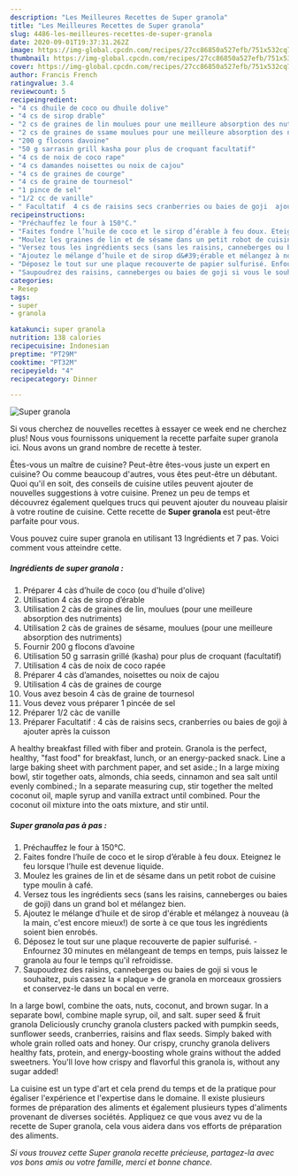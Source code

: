 ```yaml
---
description: "Les Meilleures Recettes de Super granola"
title: "Les Meilleures Recettes de Super granola"
slug: 4486-les-meilleures-recettes-de-super-granola
date: 2020-09-01T19:37:31.262Z
image: https://img-global.cpcdn.com/recipes/27cc86850a527efb/751x532cq70/super-granola-photo-principale-de-la-recette.jpg
thumbnail: https://img-global.cpcdn.com/recipes/27cc86850a527efb/751x532cq70/super-granola-photo-principale-de-la-recette.jpg
cover: https://img-global.cpcdn.com/recipes/27cc86850a527efb/751x532cq70/super-granola-photo-principale-de-la-recette.jpg
author: Francis French
ratingvalue: 3.4
reviewcount: 5
recipeingredient:
- "4 cs dhuile de coco ou dhuile dolive"
- "4 cs de sirop drable"
- "2 cs de graines de lin moulues pour une meilleure absorption des nutriments"
- "2 cs de graines de ssame moulues pour une meilleure absorption des nutriments"
- "200 g flocons davoine"
- "50 g sarrasin grill kasha pour plus de croquant facultatif"
- "4 cs de noix de coco rape"
- "4 cs damandes noisettes ou noix de cajou"
- "4 cs de graines de courge"
- "4 cs de graine de tournesol"
- "1 pince de sel"
- "1/2 cc de vanille"
- " Facultatif  4 cs de raisins secs cranberries ou baies de goji  ajouter aprs la cuisson"
recipeinstructions:
- "Préchauffez le four à 150°C."
- "Faites fondre l’huile de coco et le sirop d’érable à feu doux. Eteignez le feu lorsque l’huile est devenue liquide."
- "Moulez les graines de lin et de sésame dans un petit robot de cuisine type moulin à café."
- "Versez tous les ingrédients secs (sans les raisins, canneberges ou baies de goji) dans un grand bol et mélangez bien."
- "Ajoutez le mélange d’huile et de sirop d&#39;érable et mélangez à nouveau (à la main, c&#39;est encore mieux!) de sorte à ce que tous les ingrédients soient bien enrobés."
- "Déposez le tout sur une plaque recouverte de papier sulfurisé. Enfournez 30 minutes en mélangeant de temps en temps, puis laissez le granola au four le temps qu&#39;il refroidisse."
- "Saupoudrez des raisins, canneberges ou baies de goji si vous le souhaitez, puis cassez la « plaque » de granola en morceaux grossiers et conservez-le dans un bocal en verre."
categories:
- Resep
tags:
- super
- granola

katakunci: super granola 
nutrition: 138 calories
recipecuisine: Indonesian
preptime: "PT29M"
cooktime: "PT32M"
recipeyield: "4"
recipecategory: Dinner

---
```



![Super granola](https://img-global.cpcdn.com/recipes/27cc86850a527efb/751x532cq70/super-granola-photo-principale-de-la-recette.jpg)

Si vous cherchez de nouvelles recettes à essayer ce week end ne cherchez plus! Nous vous fournissons uniquement la recette parfaite super granola ici. Nous avons un grand nombre de recette à tester.

Êtes-vous un maître de cuisine? Peut-être êtes-vous juste un expert en cuisine? Ou comme beaucoup d'autres, vous êtes peut-être un débutant. Quoi qu'il en soit, des conseils de cuisine utiles peuvent ajouter de nouvelles suggestions à votre cuisine. Prenez un peu de temps et découvrez également quelques trucs qui peuvent ajouter du nouveau plaisir à votre routine de cuisine. Cette recette de <strong> Super granola </strong> est peut-être parfaite pour vous.

<!--inarticleads1-->

Vous pouvez cuire super granola en utilisant 13 Ingrédients et 7 pas. Voici comment vous atteindre cette.

##### Ingrédients de super granola :

1. Préparer 4 càs d’huile de coco (ou d&#39;huile d&#39;olive)
1. Utilisation 4 càs de sirop d’érable
1. Utilisation 2 càs de graines de lin, moulues (pour une meilleure absorption des nutriments)
1. Utilisation 2 càs de graines de sésame, moulues (pour une meilleure absorption des nutriments)
1. Fournir 200 g flocons d’avoine
1. Utilisation 50 g sarrasin grillé (kasha) pour plus de croquant (facultatif)
1. Utilisation 4 càs de noix de coco rapée
1. Préparer 4 càs d’amandes, noisettes ou noix de cajou
1. Utilisation 4 càs de graines de courge
1. Vous avez besoin 4 càs de graine de tournesol
1. Vous devez vous préparer 1 pincée de sel
1. Préparer 1/2 càc de vanille
1. Préparer  Facultatif : 4 càs de raisins secs, cranberries ou baies de goji à ajouter après la cuisson


A healthy breakfast filled with fiber and protein. Granola is the perfect, healthy, &#34;fast food&#34; for breakfast, lunch, or an energy-packed snack. Line a large baking sheet with parchment paper, and set aside.; In a large mixing bowl, stir together oats, almonds, chia seeds, cinnamon and sea salt until evenly combined.; In a separate measuring cup, stir together the melted coconut oil, maple syrup and vanilla extract until combined. Pour the coconut oil mixture into the oats mixture, and stir until. 

<!--inarticleads2-->

##### Super granola pas à pas :

1. Préchauffez le four à 150°C.
1. Faites fondre l’huile de coco et le sirop d’érable à feu doux. Eteignez le feu lorsque l’huile est devenue liquide.
1. Moulez les graines de lin et de sésame dans un petit robot de cuisine type moulin à café.
1. Versez tous les ingrédients secs (sans les raisins, canneberges ou baies de goji) dans un grand bol et mélangez bien.
1. Ajoutez le mélange d’huile et de sirop d&#39;érable et mélangez à nouveau (à la main, c&#39;est encore mieux!) de sorte à ce que tous les ingrédients soient bien enrobés.
1. Déposez le tout sur une plaque recouverte de papier sulfurisé. - Enfournez 30 minutes en mélangeant de temps en temps, puis laissez le granola au four le temps qu&#39;il refroidisse.
1. Saupoudrez des raisins, canneberges ou baies de goji si vous le souhaitez, puis cassez la « plaque » de granola en morceaux grossiers et conservez-le dans un bocal en verre.


In a large bowl, combine the oats, nuts, coconut, and brown sugar. In a separate bowl, combine maple syrup, oil, and salt. super seed &amp; fruit granola Deliciously crunchy granola clusters packed with pumpkin seeds, sunflower seeds, cranberries, raisins and flax seeds. Simply baked with whole grain rolled oats and honey. Our crispy, crunchy granola delivers healthy fats, protein, and energy-boosting whole grains without the added sweetners. You&#39;ll love how crispy and flavorful this granola is, without any sugar added! 

<!--inarticleads1-->

<p>
La cuisine est un type d'art et cela prend du temps et de la pratique pour égaliser l'expérience et l'expertise dans le domaine. Il existe plusieurs formes de préparation des aliments et également plusieurs types d'aliments provenant de diverses sociétés. Appliquez ce que vous avez vu de la recette de Super granola, cela vous aidera dans vos efforts de préparation des aliments.
</p>

<p>
<i>Si vous trouvez cette Super granola recette précieuse, partagez-la avec vos bons amis ou votre famille, merci et bonne chance.</i>
</p>
